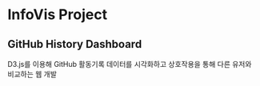 # InfoVis Project

## GitHub History Dashboard

D3.js를 이용해 GitHub 활동기록 데이터를 시각화하고 상호작용을 통해 다른 유저와 비교하는 웹 개발
